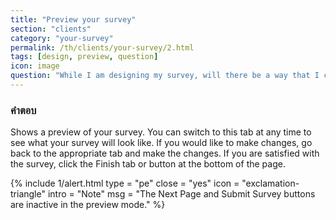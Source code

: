 ```yaml
---
title: "Preview your survey"
section: "clients"
category: "your-survey"
permalink: /th/clients/your-survey/2.html
tags: [design, preview, question]
icon: image
question: "While I am designing my survey, will there be a way that I can also preview it from the view of respondent rather than survey designer?"
---
```


### <i class="pe-anchor pe-fw"></i> คำตอบ

Shows a preview of your survey. You can switch to this tab at any time to see what your survey will look like. If you would like to make changes, go back to the appropriate tab and make the changes. If you are satisfied with the survey, click the Finish tab or button at the bottom of the page.

{% include 1/alert.html type = "pe" close = "yes" icon = "exclamation-triangle" intro = "Note" msg = "The Next Page and Submit Survey buttons are inactive in the preview mode." %}
